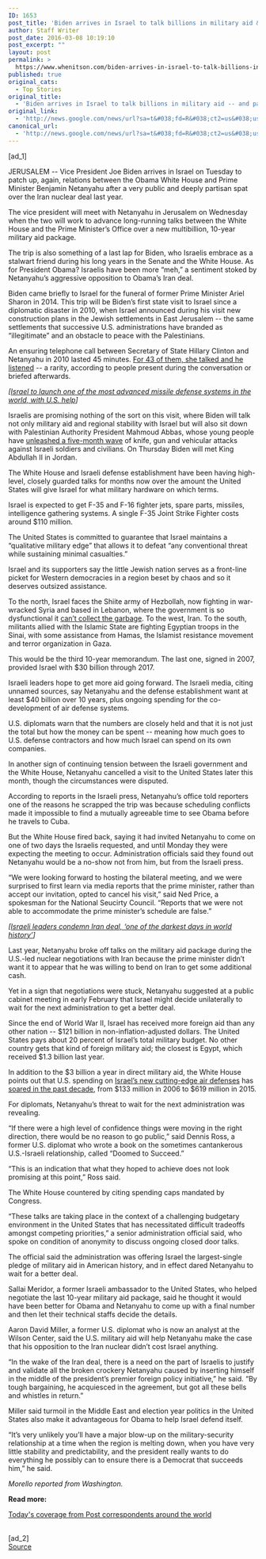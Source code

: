 ```yaml
---
ID: 1653
post_title: 'Biden arrives in Israel to talk billions in military aid &#8212; and patch things up &#8211; Washington Post'
author: Staff Writer
post_date: 2016-03-08 10:19:10
post_excerpt: ""
layout: post
permalink: >
  https://www.whenitson.com/biden-arrives-in-israel-to-talk-billions-in-military-aid-and-patch-things-up-washington-post/
published: true
original_cats:
  - Top Stories
original_title:
  - 'Biden arrives in Israel to talk billions in military aid -- and patch things up - Washington Post'
original_link:
  - 'http://news.google.com/news/url?sa=t&#038;fd=R&#038;ct2=us&#038;usg=AFQjCNF09NV5ZYLRn_VefrQxficjvAR3bQ&#038;clid=c3a7d30bb8a4878e06b80cf16b898331&#038;cid=52779059394924&#038;ei=HKfeVtD_LtKKhQGY1aKYDw&#038;url=https://www.washingtonpost.com/world/middle_east/biden-arrives-in-israel-to-talk-billions-in-military-aid--and-patch-things-up/2016/03/07/d2dce47a-cec2-11e5-90d3-34c2c42653ac_story.html'
canonical_url:
  - 'http://news.google.com/news/url?sa=t&#038;fd=R&#038;ct2=us&#038;usg=AFQjCNF09NV5ZYLRn_VefrQxficjvAR3bQ&#038;clid=c3a7d30bb8a4878e06b80cf16b898331&#038;cid=52779059394924&#038;ei=HKfeVtD_LtKKhQGY1aKYDw&#038;url=https://www.washingtonpost.com/world/middle_east/biden-arrives-in-israel-to-talk-billions-in-military-aid--and-patch-things-up/2016/03/07/d2dce47a-cec2-11e5-90d3-34c2c42653ac_story.html'
---
```

 [ad_1]
<br><div id=""><p> JERUSALEM -- Vice President Joe Biden arrives in Israel on Tuesday to patch up, again, relations between the Obama White House and Prime Minister Benjamin Netanyahu after a very public and deeply partisan spat over the Iran nuclear deal last year.</p> <p> The vice president will meet with Netanyahu in Jerusalem on Wednesday when the two will work to advance long-running talks between the White House and the Prime Minister’s Office over a new multibillion, 10-year military aid package.</p> <p> The trip is also something of a last lap for Biden, who Israelis embrace as a stalwart friend during his long years in the Senate and the White House. As for President Obama? Israelis have been more “meh,” a sentiment stoked by Netanyahu’s aggressive opposition to Obama’s Iran deal.</p> <p>Biden came briefly to Israel for the funeral of former Prime Minister Ariel Sharon in 2014. This trip will be Biden’s first state visit to Israel since a diplomatic disaster in 2010, when Israel announced during his visit new construction plans in the Jewish settlements in East Jerusalem -- the same settlements that successive U.S. administrations have branded as “illegitimate” and an obstacle to peace with the Palestinians.</p> <p>An ensuring telephone call between Secretary of State Hillary Clinton and Netanyahu in 2010 lasted 45 minutes. <a href="https://www.washingtonpost.com/politics/for-hillary-and-bibi-a-long-and-sometimes-fraught-relationship/2015/03/01/fe6c7a26-bea9-11e4-b274-e5209a3bc9a9_story.html">For 43 of them, she talked and he listened</a> -- a rarity, according to people present during the conversation or briefed afterwards.</p> <p channel="wp.com" class="interstitial-link"> <i>[<a href="https://www.washingtonpost.com/world/middle_east/israel-to-launch-one-of-the-most-advanced-missile-defense-systems-in-the-world-with-us-help/2016/03/03/6383cb88-dfd5-11e5-8c00-8aa03741dced_story.html">Israel to launch one of the most advanced missile defense systems in the world, with U.S. help</a>]</i> </p> <p> Israelis are promising nothing of the sort on this visit, where Biden will talk not only military aid and regional stability with Israel but will also sit down with Palestinian Authority President Mahmoud Abbas, whose young people have <a href="https://www.washingtonpost.com/world/middle_east/martyrs-desperate-crazy-palestinians-struggle-to-define-palestinians-who-attack-israelis/2016/02/20/13dbf108-a364-11e5-8318-bd8caed8c588_story.html">unleashed a five-month wave</a> of knife, gun and vehicular attacks against Israeli soldiers and civilians. On Thursday Biden will met King Abdullah II in Jordan.</p> <p> The White House and Israeli defense establishment have been having high-level, closely guarded talks for months now over the amount the United States will give Israel for what military hardware on which terms.</p> <p> Israel is expected to get F-35 and F-16 fighter jets, spare parts, missiles, intelligence gathering systems. A single F-35 Joint Strike Fighter costs around $110 million.</p> <p> The United States is committed to guarantee that Israel maintains a “qualitative military edge” that allows it to defeat “any conventional threat while sustaining minimal casualties.”</p> <p> Israel and its supporters say the little Jewish nation serves as a front-line picket for Western democracies in a region beset by chaos and so it deserves outsized assistance.</p> <p> To the north, Israel faces the Shiite army of Hezbollah, now fighting in war-wracked Syria and based in Lebanon, where the government is so dysfunctional it <a href="https://www.washingtonpost.com/world/middle_east/lebanon-rattled-by-protests-over-trash-crisis-corruption/2015/08/23/9d309ef8-2c2f-447b-9fff-3c5c62543da9_story.html">can’t collect the garbage</a>. To the west, Iran. To the south, militants allied with the Islamic State are fighting Egyptian troops in the Sinai, with some assistance from Hamas, the Islamist resistance movement and terror organization in Gaza.</p> <p> This would be the third 10-year memorandum. The last one, signed in 2007, provided Israel with $30 billion through 2017.</p> <p> Israeli leaders hope to get more aid going forward. The Israeli media, citing unnamed sources, say Netanyahu and the defense establishment want at least $40 billion over 10 years, plus ongoing spending for the co-development of air defense systems.</p> <p> U.S. diplomats warn that the numbers are closely held and that it is not just the total but how the money can be spent -- meaning how much goes to U.S. defense contractors and how much Israel can spend on its own companies.</p> <p>In another sign of continuing tension between the Israeli government and the White House, Netanyahu cancelled a visit to the United States later this month, though the circumstances were disputed.</p> <p>According to reports in the Israeli press, Netanyahu’s office told reporters one of the reasons he scrapped the trip was because scheduling conflicts made it impossible to find a mutually agreeable time to see Obama before he travels to Cuba. </p> <p>But the White House fired back, saying it had invited Netanyahu to come on one of two days the Israelis requested, and until Monday they were expecting the meeting to occur. Administration officials said they found out Netanyahu would be a no-show not from him, but from the Israeli press.</p> <p>“We were looking forward to hosting the bilateral meeting, and we were surprised to first learn via media reports that the prime minister, rather than accept our invitation, opted to cancel his visit,” said Ned Price, a spokesman for the National Seucirty Council. “Reports that we were not able to accommodate the prime minister’s schedule are false.”</p> <p channel="wp.com" class="interstitial-link"> <i>[<a href="https://www.washingtonpost.com/world/israel-blasts-iran-deal-as-dark-day-in-history/2015/07/14/feba23ae-0018-403f-82f3-3cd54e87a23b_story.html?tid=a_inl">Israeli leaders condemn Iran deal, ‘one of the darkest days in world history’</a>]</i> </p> <p>Last year, Netanyahu broke off talks on the military aid package during the U.S.-led nuclear negotiations with Iran because the prime minister didn’t want it to appear that he was willing to bend on Iran to get some additional cash.</p> <p> Yet in a sign that negotiations were stuck, Netanyahu suggested at a public cabinet meeting in early February that Israel might decide unilaterally to wait for the next administration to get a better deal.</p> <p>Since the end of World War II, Israel has received more foreign aid than any other nation -- $121 billion in non-inflation-adjusted dollars. The United States pays about 20 percent of Israel’s total military budget. No other country gets that kind of foreign military aid; the closest is Egypt, which received $1.3 billion last year.</p> <p>In addition to the $3 billion a year in direct military aid, the White House points out that U.S. ­spending on <a href="https://www.washingtonpost.com/world/middle_east/israel-to-launch-one-of-the-most-advanced-missile-defense-systems-in-the-world-with-us-help/2016/03/03/6383cb88-dfd5-11e5-8c00-8aa03741dced_story.html">Israel’s new cutting-edge air defenses</a> has <a href="https://www.fas.org/sgp/crs/mideast/RL33222.pdf">soared in the past decade</a>, from $133 million in 2006 to $619 million in 2015.</p> <p> For diplomats, Netanyahu’s threat to wait for the next administration was revealing.</p> <p> “If there were a high level of confidence things were moving in the right direction, there would be no reason to go public,” said Dennis Ross, a former U.S. diplomat who wrote a book on the sometimes cantankerous U.S.-Israeli relationship, called “Doomed to Succeed.”</p> <p>“This is an indication that what they hoped to achieve does not look promising at this point,” Ross said.</p> <p> The White House countered by citing spending caps mandated by Congress.</p> <p> “These talks are taking place in the context of a challenging budgetary environment in the United States that has necessitated difficult tradeoffs amongst competing priorities,” a senior administration official said, who spoke on condition of anonymity to discuss ongoing closed door talks. </p> <p> The official said the administration was offering Israel the largest-single pledge of military aid in American history, and in effect dared Netanyahu to wait for a better deal.</p> <p> Sallai Meridor, a former Israeli ambassador to the United States, who helped negotiate the last 10-year military aid package, said he thought it would have been better for Obama and Netanyahu to come up with a final number and then let their technical staffs decide the details.</p> <p> Aaron David Miller, a former U.S. diplomat who is now an analyst at the Wilson Center, said the U.S. military aid will help Netanyahu make the case that his opposition to the Iran nuclear didn’t cost Israel anything.</p> <p> “In the wake of the Iran deal, there is a need on the part of Israelis to justify and validate all the broken crockery Netanyahu caused by inserting himself in the middle of the president’s premier foreign policy initiative,” he said. “By tough bargaining, he acquiesced in the agreement, but got all these bells and whistles in return.”</p> <p> Miller said turmoil in the Middle East and election year politics in the United States also make it advantageous for Obama to help Israel defend itself.</p> <p> “It’s very unlikely you’ll have a major blow-up on the military-security relationship at a time when the region is melting down, when you have very little stability and predictability, and the president really wants to do everything he possibly can to ensure there is a Democrat that succeeds him,” he said.</p> <p> <i>Morello reported from Washington.</i> </p> <p channel="wp.com"> <b>Read more:</b> </p> <p channel="wp.com"> <a href="http://www.washingtonpost.com/world">Today's coverage from Post correspondents around the world</a> </p> </div>
<br>[ad_2]
<br><a href="http://news.google.com/news/url?sa=t&#038;fd=R&#038;ct2=us&#038;usg=AFQjCNF09NV5ZYLRn_VefrQxficjvAR3bQ&#038;clid=c3a7d30bb8a4878e06b80cf16b898331&#038;cid=52779059394924&#038;ei=HKfeVtD_LtKKhQGY1aKYDw&#038;url=https://www.washingtonpost.com/world/middle_east/biden-arrives-in-israel-to-talk-billions-in-military-aid--and-patch-things-up/2016/03/07/d2dce47a-cec2-11e5-90d3-34c2c42653ac_story.html">Source </a>